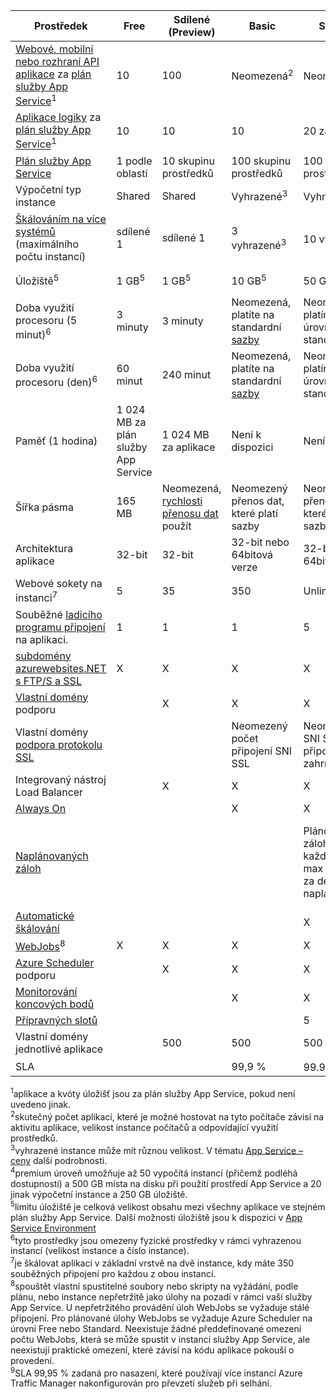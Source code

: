 | Prostředek | Free | Sdílené (Preview) | Basic | Standard | Premium (Preview)</th> |
| --- | --- | --- | --- | --- | --- |
| [Webové, mobilní nebo rozhraní API aplikace](https://azure.microsoft.com/services/app-service/) za [plán služby App Service](../articles/app-service/azure-web-sites-web-hosting-plans-in-depth-overview.md)<sup>1</sup> |10 |100 |Neomezená<sup>2</sup> |Neomezená<sup>2</sup> |Neomezená<sup>2</sup> |
| [Aplikace logiky](https://azure.microsoft.com/services/app-service/logic/) za [plán služby App Service](../articles/app-service/azure-web-sites-web-hosting-plans-in-depth-overview.md)</a><sup>1</sup> |10 |10 |10 |20 za jádra |20 za jádra |
| [Plán služby App Service](../articles/app-service/azure-web-sites-web-hosting-plans-in-depth-overview.md) |1 podle oblastí |10 skupinu prostředků |100 skupinu prostředků |100 skupinu prostředků |100 skupinu prostředků |
| Výpočetní typ instance |Shared |Shared |Vyhrazené<sup>3</sup> |Vyhrazené<sup>3</sup> |Vyhrazené<sup>3</sup></p> |
| [Škálováním na více systémů](../articles/app-service/web-sites-scale.md) (maximálního počtu instancí) |sdílené 1 |sdílené 1 |3 vyhrazené<sup>3</sup> |10 vyhrazené<sup>3</sup> |20 vyhrazené (50 v App Service Environment)<sup>3,4</sup> |
| Úložiště<sup>5</sup> |1 GB<sup>5</sup> |1 GB<sup>5</sup> |10 GB<sup>5</sup> |50 GB<sup>5</sup> |500 GB<sup>4,5</sup></p> |
| Doba využití procesoru (5 minut)<sup>6</sup> |3 minuty |3 minuty |Neomezená, platíte na standardní [sazby](https://azure.microsoft.com/pricing/details/app-service/)</a> |Neomezený, platím na sazby úrovně standard |Neomezený, platím na sazby úrovně standard |
| Doba využití procesoru (den)<sup>6</sup> |60 minut |240 minut |Neomezená, platíte na standardní [sazby](https://azure.microsoft.com/pricing/details/app-service/)</a> |Neomezený, platím na sazby úrovně standard |Neomezený, platím na sazby úrovně standard |
| Paměť (1 hodina) |1 024 MB za plán služby App Service |1 024 MB za aplikace |Není k dispozici |Není dostupné. |Není k dispozici |
| Šířka pásma |165 MB |Neomezená, [rychlosti přenosu dat](https://azure.microsoft.com/pricing/details/data-transfers/) použít |Neomezený přenos dat, které platí sazby |Neomezený přenos dat, které platí sazby |Neomezený přenos dat, které platí sazby |
| Architektura aplikace |32-bit |32-bit |32-bit nebo 64bitová verze |32-bit nebo 64bitová verze |32-bit nebo 64bitová verze |
| Webové sokety na instanci<sup>7</sup> |5 |35 |350 |Unlimited |Unlimited |
| Souběžné [ladicího programu připojení](../articles/app-service/web-sites-dotnet-troubleshoot-visual-studio.md) na aplikaci. |1 |1 |1 |5 |5 |
| [subdomény azurewebsites.NET s FTP/S a SSL](../articles/app-service/app-service-web-tutorial-custom-ssl.md) |X |X |X |X |X |
| [Vlastní domény](../articles/app-service/app-service-web-tutorial-custom-domain.md) podporu | |X |X |X |X |
| Vlastní domény [podpora protokolu SSL](../articles/app-service/app-service-web-tutorial-custom-ssl.md) | | |Neomezený počet připojení SNI SSL |Neomezená SNI SSL a 1 připojení IP SSL zahrnuté |Neomezená SNI SSL a 1 připojení IP SSL zahrnuté |
| Integrovaný nástroj Load Balancer | |X |X |X |X |
| [Always On](../articles/app-service/web-sites-configure.md) | | |X |X |X |
| [Naplánovaných záloh](../articles/app-service/web-sites-backup.md) | | | | Plánované zálohování každé 2 hodiny, max 12 zálohy za den (ruční + naplánovaných) | Naplánovaných záloh každou hodinu, maximálně 50 zálohy za den (ruční + naplánovaných) |
| [Automatické škálování](../articles/app-service/web-sites-scale.md) | | | |X |X |
| [WebJobs](../articles/app-service/web-sites-create-web-jobs.md)<sup>8</sup> |X |X |X |X |X |
| [Azure Scheduler](https://azure.microsoft.com/services/scheduler/) podporu | |X |X |X |X |
| [Monitorování koncových bodů](../articles/app-service/web-sites-monitor.md) | | |X |X |X |
| [Přípravných slotů](../articles/app-service/web-sites-staged-publishing.md) | | | |5 |20 |
| Vlastní domény jednotlivé aplikace</a> | |500 |500 |500 |500 |
| SLA | |<p> |99,9 % |99.95%<sup>10</sup> |99.95%<sup>9</sup> |

<sup>1</sup>aplikace a kvóty úložišť jsou za plán služby App Service, pokud není uvedeno jinak.  
<sup>2</sup>skutečný počet aplikací, které je možné hostovat na tyto počítače závisí na aktivitu aplikace, velikost instance počítačů a odpovídající využití prostředků.  
<sup>3</sup>vyhrazené instance může mít různou velikost. V tématu [App Service – ceny](https://azure.microsoft.com/pricing/details/data-transfers/pricing/details/app-service/) další podrobnosti.  
<sup>4</sup>premium úroveň umožňuje až 50 vypočítá instancí (přičemž podléhá dostupnosti) a 500 GB místa na disku při použití prostředí App Service a 20 jinak výpočetní instance a 250 GB úložiště.  
<sup>5</sup>limitu úložiště je celková velikost obsahu mezi všechny aplikace ve stejném plán služby App Service. Další možnosti úložiště jsou k dispozici v [App Service Environment](../articles/app-service/environment/app-service-web-configure-an-app-service-environment.md#storage)  
<sup>6</sup>tyto prostředky jsou omezeny fyzické prostředky v rámci vyhrazenou instancí (velikost instance a číslo instance).  
<sup>7</sup>je škálovat aplikaci v základní vrstvě na dvě instance, kdy máte 350 souběžných připojení pro každou z obou instancí.  
<sup>8</sup>spouštět vlastní spustitelné soubory nebo skripty na vyžádání, podle plánu, nebo instance nepřetržitě jako úlohy na pozadí v rámci vaší služby App Service. U nepřetržitého provádění úloh WebJobs se vyžaduje stálé připojení. Pro plánované úlohy WebJobs se vyžaduje Azure Scheduler na úrovni Free nebo Standard. Neexistuje žádné předdefinované omezení počtu WebJobs, která se může spustit v instanci služby App Service, ale neexistují praktické omezení, které závisí na kódu aplikace pokouší o provedení.   
<sup>9</sup>SLA 99,95 % zadaná pro nasazení, které používají více instancí Azure Traffic Manager nakonfigurován pro převzetí služeb při selhání.  

